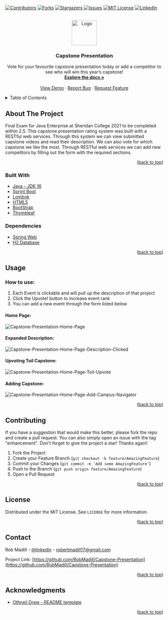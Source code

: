 <div id="top"></div>

<!-- PROJECT SHIELDS -->
[![Contributors][contributors-shield]][contributors-url]
[![Forks][forks-shield]][forks-url]
[![Stargazers][stars-shield]][stars-url]
[![Issues][issues-shield]][issues-url]
[![MIT License][license-shield]][license-url]
[![LinkedIn][linkedin-shield]][linkedin-url]


<!-- PROJECT LOGO -->
<br />
<div align="center">
  <a href="https://github.com/RobMadill/Capstone-Presentation">
    <img src="https://user-images.githubusercontent.com/19481324/158642612-e676c8ff-6e5f-40b7-9539-f7f95d419034.png" alt="Logo" width="80" height="80">
  </a>

<h3 align="center">Capstone Presentation</h3>

  <p align="center">
    Vote for your favourite capstone presentation today or add a competitor to see who will win this year’s capstone!
    <br />
    <a href="https://github.com/RobMadill/Capstone-Presentation"><strong>Explore the docs »</strong></a>
    <br />
    <br />
    <a href="https://github.com/RobMadill/Capstone-Presentation">View Demo</a>
    ·
    <a href="https://github.com/RobMadill/Capstone-Presentation/issues">Report Bug</a>
    ·
    <a href="https://github.com/RobMadill/Capstone-Presentation/issues">Request Feature</a>
  </p>
</div>


<!-- TABLE OF CONTENTS -->
<details>
  <summary>Table of Contents</summary>
  <ol>
    <li>
      <a href="#about-the-project">About The Project</a>
      <ul>
        <li><a href="#built-with">Built With</a></li>
      </ul>
    </li>
    <li>
     <a href="#usage">Usage</a>
     <ul>
      <li><a href="#how-to-use">How to use:</a></li>
     </ul>
   </li>
    <li><a href="#contributing">Contributing</a></li>
    <li><a href="#license">License</a></li>
    <li><a href="#contact">Contact</a></li>
    <li><a href="#acknowledgments">Acknowledgments</a></li>
  </ol>
</details>


<!-- ABOUT THE PROJECT -->
## About The Project

Final Exam for Java Enterprise at Sheridan College 2021 to be completed within 2.5. This capstone presentation rating system was built with a RESTful web services. Through this system we can view submitted capstone videos and read their description. We can also vote for which capstone we like the most. Through RESTful web services we can add new competitors by filling out the form with the required sections.

<p align="right">(<a href="#top">back to top</a>)</p>


### Built With

* [Java - JDK 16](https://openjdk.java.net/)
* [Sprint Boot](https://spring.io/projects/spring-boot)
* [Lombok](https://projectlombok.org/download)
* [HTML5](https://angular.io/)
* [BootStrap](https://getbootstrap.com/)
* [Thymeleaf](https://www.thymeleaf.org/)

### Dependencies
* [Spring Web](https://spring.io/)
* [H2 Database](https://www.h2database.com/html/main.html)


<p align="right">(<a href="#top">back to top</a>)</p>


<!-- USAGE EXAMPLES -->
## Usage

### How to use:
1. Each Event is clickable and will pull up the description of that project
2. Click the Upvote! button to increase event rank
3. You can add a new event through the form listed below

#### Home Page:
![Capstone-Presentation-Home-Page](https://user-images.githubusercontent.com/19481324/156096424-83f71541-60dd-4f3c-9483-38b955a46f68.png)

#### Expanded Description:
![Capstone-Presentation-Home-Page-Description-Clicked](https://user-images.githubusercontent.com/19481324/156096604-2f92d508-ecea-4403-bbcb-980ebb37c128.png)

#### Upvoting Toil Capstone:
![Capstone-Presentation-Home-Page-Toil-Upvote](https://user-images.githubusercontent.com/19481324/156096658-614ae2e0-3e9a-4b68-9f58-249f099a041e.png)

#### Adding Capstone:
![Capstone-Presentation-Home-Page-Add-Campus-Navigator](https://user-images.githubusercontent.com/19481324/156096728-dcc346ab-3904-4ec9-b477-4c52d52f64c7.png)

<p align="right">(<a href="#top">back to top</a>)</p>


<!-- CONTRIBUTING -->
## Contributing

If you have a suggestion that would make this better, please fork the repo and create a pull request. You can also simply open an issue with the tag "enhancement".
Don't forget to give the project a star! Thanks again!

1. Fork the Project
2. Create your Feature Branch (`git checkout -b feature/AmazingFeature`)
3. Commit your Changes (`git commit -m 'Add some AmazingFeature'`)
4. Push to the Branch (`git push origin feature/AmazingFeature`)
5. Open a Pull Request

<p align="right">(<a href="#top">back to top</a>)</p>



<!-- LICENSE -->
## License

Distributed under the MIT License. See `LICENSE` for more information.

<p align="right">(<a href="#top">back to top</a>)</p>



<!-- CONTACT -->
## Contact

Rob Madill - [@linkedin](https://www.linkedin.com/in/robert-madill/) - robertmadill17@gmail.com

Project Link: [https://github.com/RobMadill/Capstone-Presentation](https://github.com/RobMadill/Capstone-Presentation)

<p align="right">(<a href="#top">back to top</a>)</p>



<!-- ACKNOWLEDGMENTS -->
## Acknowledgments

* [Othneil Drew - README template](https://github.com/othneildrew/Best-README-Template)

<p align="right">(<a href="#top">back to top</a>)</p>



<!-- MARKDOWN LINKS & IMAGES -->
[contributors-shield]: https://img.shields.io/github/contributors/RobMadill/Capstone-Presentation.svg?style=for-the-badge
[contributors-url]: https://github.com/RobMadill/Capstone-Presentation/graphs/contributors
[forks-shield]: https://img.shields.io/github/forks/RobMadill/Capstone-Presentation.svg?style=for-the-badge
[forks-url]: https://github.com/RobMadill/Capstone-Presentation/network/members
[stars-shield]: https://img.shields.io/github/stars/RobMadill/Capstone-Presentation.svg?style=for-the-badge
[stars-url]: https://github.com/RobMadill/Capstone-Presentation/stargazers
[issues-shield]: https://img.shields.io/github/issues/RobMadill/Capstone-Presentation.svg?style=for-the-badge
[issues-url]: https://github.com/RobMadill/Capstone-Presentation/issues
[license-shield]: https://img.shields.io/github/license/RobMadill/Capstone-Presentation.svg?style=for-the-badge
[license-url]: https://github.com/RobMadill/Capstone-Presentation/blob/master/LICENSE.txt
[linkedin-shield]: https://img.shields.io/badge/-LinkedIn-black.svg?style=for-the-badge&logo=linkedin&colorB=555
[linkedin-url]: https://www.linkedin.com/in/robert-madill/

